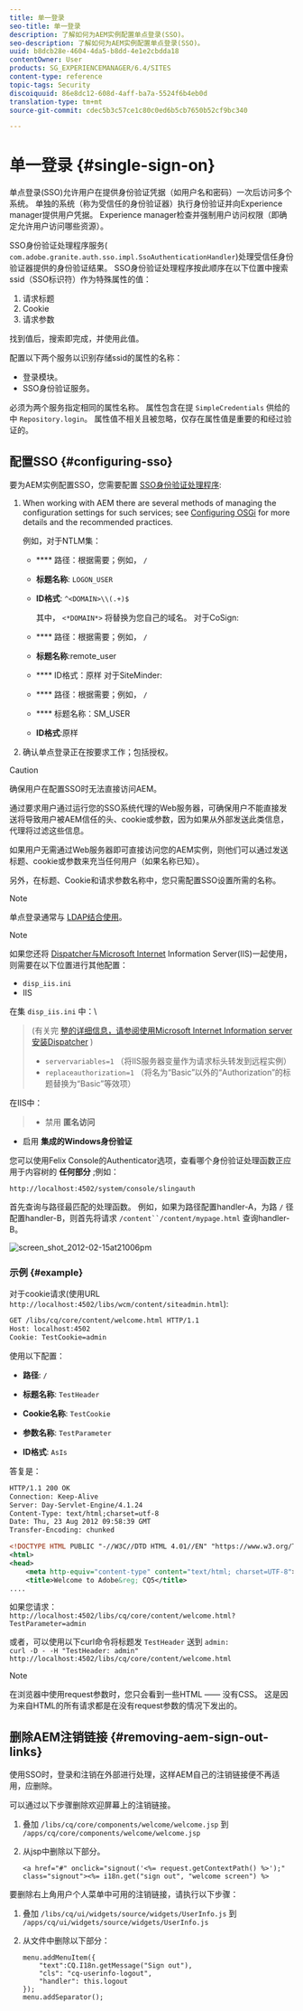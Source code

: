 ```yaml
---
title: 单一登录
seo-title: 单一登录
description: 了解如何为AEM实例配置单点登录(SSO)。
seo-description: 了解如何为AEM实例配置单点登录(SSO)。
uuid: b8dcb28e-4604-4da5-b8dd-4e1e2cbdda18
contentOwner: User
products: SG_EXPERIENCEMANAGER/6.4/SITES
content-type: reference
topic-tags: Security
discoiquuid: 86e8dc12-608d-4aff-ba7a-5524f6b4eb0d
translation-type: tm+mt
source-git-commit: cdec5b3c57ce1c80c0ed6b5cb7650b52cf9bc340

---
```



# 单一登录 {#single-sign-on}

单点登录(SSO)允许用户在提供身份验证凭据（如用户名和密码）一次后访问多个系统。 单独的系统（称为受信任的身份验证器）执行身份验证并向Experience manager提供用户凭据。 Experience manager检查并强制用户访问权限（即确定允许用户访问哪些资源）。

SSO身份验证处理程序服务( `com.adobe.granite.auth.sso.impl.SsoAuthenticationHandler`)处理受信任身份验证器提供的身份验证结果。 SSO身份验证处理程序按此顺序在以下位置中搜索ssid（SSO标识符）作为特殊属性的值：

1. 请求标题
1. Cookie
1. 请求参数

找到值后，搜索即完成，并使用此值。

配置以下两个服务以识别存储ssid的属性的名称：

* 登录模块。
* SSO身份验证服务。

必须为两个服务指定相同的属性名称。 属性包含在提 `SimpleCredentials` 供给的中 `Repository.login`。 属性值不相关且被忽略，仅存在属性值是重要的和经过验证的。

## 配置SSO {#configuring-sso}

要为AEM实例配置SSO，您需要配置 [SSO身份验证处理程序](/help/sites-deploying/osgi-configuration-settings.md#adobegranitessoauthenticationhandler):

1. When working with AEM there are several methods of managing the configuration settings for such services; see [Configuring OSGi](/help/sites-deploying/configuring-osgi.md) for more details and the recommended practices.

   例如，对于NTLM集：

   * **** 路径：根据需要；例如， `/`
   * **标题名称**: `LOGON_USER`
   * **ID格式**: `^<DOMAIN>\\(.+)$`

      其中， `<*DOMAIN*>` 将替换为您自己的域名。
   对于CoSign:

   * **** 路径：根据需要；例如， `/`
   * **标题名称**:remote_user
   * **** ID格式：原样
   对于SiteMinder:

   * **** 路径：根据需要；例如， `/`
   * **** 标题名称：SM_USER
   * **ID格式**:原样



1. 确认单点登录正在按要求工作；包括授权。

>[!CAUTION]
>
>确保用户在配置SSO时无法直接访问AEM。
>
>通过要求用户通过运行您的SSO系统代理的Web服务器，可确保用户不能直接发送将导致用户被AEM信任的头、cookie或参数，因为如果从外部发送此类信息，代理将过滤这些信息。
>
>如果用户无需通过Web服务器即可直接访问您的AEM实例，则他们可以通过发送标题、cookie或参数来充当任何用户（如果名称已知）。
>
>另外，在标题、Cookie和请求参数名称中，您只需配置SSO设置所需的名称。


>[!NOTE]
>
>单点登录通常与 [LDAP结合使用](/help/sites-administering/ldap-config.md)。

>[!NOTE]
>
>如果您还将 [Dispatcher与Microsoft Internet](https://helpx.adobe.com/experience-manager/dispatcher/using/dispatcher.html) Information Server(IIS)一起使用，则需要在以下位置进行其他配置：
>
>* `disp_iis.ini`
>* IIS
>
>
在集 `disp_iis.ini` 中：\
>(有关完 [整的详细信息，请参阅使用Microsoft Internet Information server安装Dispatcher](https://helpx.adobe.com/experience-manager/dispatcher/using/dispatcher-install.html#microsoft-internet-information-server) )
>
>* `servervariables=1` （将IIS服务器变量作为请求标头转发到远程实例）
>* `replaceauthorization=1` （将名为“Basic”以外的“Authorization”的标题替换为“Basic”等效项）
>
>
在IIS中：
>
>* 禁用 **匿名访问**
   >
   >
* 启用 **集成的Windows身份验证**
>



您可以使用Felix Console的Authenticator选项，查看哪个身份验证处理函数正应用于内容树的 **任何部分** ;例如：

`http://localhost:4502/system/console/slingauth`

首先查询与路径最匹配的处理函数。 例如，如果为路径配置handler-A，为路 `/` 径配置handler-B，则首先将请求 `/content``/content/mypage.html` 查询handler-B。

![screen_shot_2012-02-15at21006pm](assets/screen_shot_2012-02-15at21006pm.png)

### 示例 {#example}

对于cookie请求(使用URL `http://localhost:4502/libs/wcm/content/siteadmin.html`):

```xml
GET /libs/cq/core/content/welcome.html HTTP/1.1
Host: localhost:4502
Cookie: TestCookie=admin
```

使用以下配置：

* **路径**: `/`

* **标题名称**: `TestHeader`

* **Cookie名称**: `TestCookie`

* **参数名称**: `TestParameter`

* **ID格式**: `AsIs`

答复是：

```xml
HTTP/1.1 200 OK
Connection: Keep-Alive
Server: Day-Servlet-Engine/4.1.24 
Content-Type: text/html;charset=utf-8
Date: Thu, 23 Aug 2012 09:58:39 GMT
Transfer-Encoding: chunked

<!DOCTYPE HTML PUBLIC "-//W3C//DTD HTML 4.01//EN" "https://www.w3.org/TR/html4/strict.dtd">
<html>
<head>
    <meta http-equiv="content-type" content="text/html; charset=UTF-8">
    <title>Welcome to Adobe&reg; CQ5</title>
....
```

如果您请求：\
`http://localhost:4502/libs/cq/core/content/welcome.html?TestParameter=admin`

或者，可以使用以下curl命令将标题发 `TestHeader` 送到 `admin:`\
`curl -D - -H "TestHeader: admin" http://localhost:4502/libs/cq/core/content/welcome.html`

>[!NOTE]
>
>在浏览器中使用request参数时，您只会看到一些HTML —— 没有CSS。 这是因为来自HTML的所有请求都是在没有request参数的情况下发出的。

## 删除AEM注销链接 {#removing-aem-sign-out-links}

使用SSO时，登录和注销在外部进行处理，这样AEM自己的注销链接便不再适用，应删除。

可以通过以下步骤删除欢迎屏幕上的注销链接。

1. 叠加 `/libs/cq/core/components/welcome/welcome.jsp` 到 `/apps/cq/core/components/welcome/welcome.jsp`
1. 从jsp中删除以下部分。

   `<a href="#" onclick="signout('<%= request.getContextPath() %>');" class="signout"><%= i18n.get("sign out", "welcome screen") %>`

要删除右上角用户个人菜单中可用的注销链接，请执行以下步骤：

1. 叠加 `/libs/cq/ui/widgets/source/widgets/UserInfo.js` 到 `/apps/cq/ui/widgets/source/widgets/UserInfo.js`

1. 从文件中删除以下部分：

   ```
   menu.addMenuItem({
       "text":CQ.I18n.getMessage("Sign out"),
       "cls": "cq-userinfo-logout",
       "handler": this.logout
   });
   menu.addSeparator();
   ```

